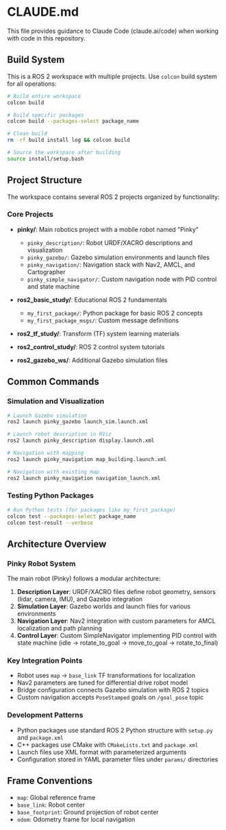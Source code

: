 # CLAUDE.md

This file provides guidance to Claude Code (claude.ai/code) when working with code in this repository.

## Build System

This is a ROS 2 workspace with multiple projects. Use `colcon` build system for all operations:

```bash
# Build entire workspace
colcon build

# Build specific packages
colcon build --packages-select package_name

# Clean build
rm -rf build install log && colcon build

# Source the workspace after building
source install/setup.bash
```

## Project Structure

The workspace contains several ROS 2 projects organized by functionality:

### Core Projects

- **pinky/**: Main robotics project with a mobile robot named "Pinky"
  - `pinky_description/`: Robot URDF/XACRO descriptions and visualization
  - `pinky_gazebo/`: Gazebo simulation environments and launch files
  - `pinky_navigation/`: Navigation stack with Nav2, AMCL, and Cartographer
  - `pinky_simple_navigator/`: Custom navigation node with PID control and state machine

- **ros2_basic_study/**: Educational ROS 2 fundamentals
  - `my_first_package/`: Python package for basic ROS 2 concepts
  - `my_first_package_msgs/`: Custom message definitions

- **ros2_tf_study/**: Transform (TF) system learning materials
- **ros2_control_study/**: ROS 2 control system tutorials
- **ros2_gazebo_ws/**: Additional Gazebo simulation files

## Common Commands

### Simulation and Visualization
```bash
# Launch Gazebo simulation
ros2 launch pinky_gazebo launch_sim.launch.xml

# Launch robot description in RViz
ros2 launch pinky_description display.launch.xml

# Navigation with mapping
ros2 launch pinky_navigation map_building.launch.xml

# Navigation with existing map
ros2 launch pinky_navigation navigation_launch.xml
```

### Testing Python Packages
```bash
# Run Python tests (for packages like my_first_package)
colcon test --packages-select package_name
colcon test-result --verbose
```

## Architecture Overview

### Pinky Robot System
The main robot (Pinky) follows a modular architecture:

1. **Description Layer**: URDF/XACRO files define robot geometry, sensors (lidar, camera, IMU), and Gazebo integration
2. **Simulation Layer**: Gazebo worlds and launch files for various environments
3. **Navigation Layer**: Nav2 integration with custom parameters for AMCL localization and path planning
4. **Control Layer**: Custom SimpleNavigator implementing PID control with state machine (idle → rotate_to_goal → move_to_goal → rotate_to_final)

### Key Integration Points
- Robot uses `map` → `base_link` TF transformations for localization
- Nav2 parameters are tuned for differential drive robot model
- Bridge configuration connects Gazebo simulation with ROS 2 topics
- Custom navigation accepts `PoseStamped` goals on `/goal_pose` topic

### Development Patterns
- Python packages use standard ROS 2 Python structure with `setup.py` and `package.xml`
- C++ packages use CMake with `CMakeLists.txt` and `package.xml`
- Launch files use XML format with parameterized arguments
- Configuration stored in YAML parameter files under `params/` directories

## Frame Conventions
- `map`: Global reference frame
- `base_link`: Robot center
- `base_footprint`: Ground projection of robot center
- `odom`: Odometry frame for local navigation